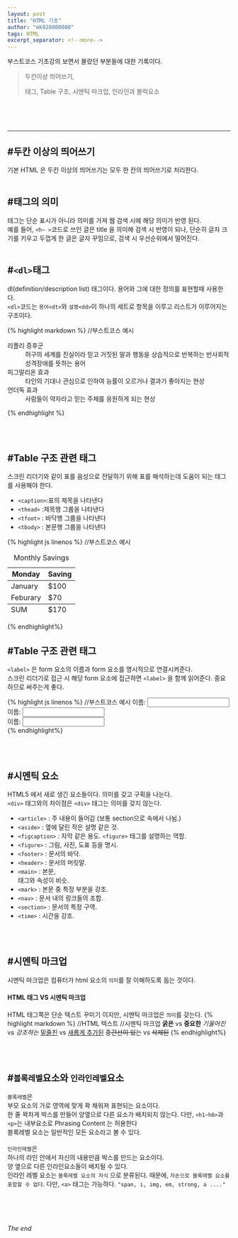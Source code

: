 ```yaml
---
layout: post
title: "HTML 기초"
author: "mk928000000"
tags: HTML
excerpt_separator: <!--more-->
---
```



부스트코스 기초강의 보면서 몰랐던 부분들에 대한 기록이다.
> 두칸이상 띄어쓰기, <dl>태그, Table 구조, 시멘틱 마크업, 인라인과 블럭요소
 

<!--more-->
<br><br><br>
<hr>

## #두칸 이상의 띄어쓰기
기본 HTML 은 두칸 이상의 띄어쓰기는 모두 한 칸의 띄어쓰기로 처리한다.
<br><br>

## #태그의 의미
태그는 단순 표시가 아니라 의미를 가져 웹 검색 시에 해당 의미가 반영 된다.<br>
예를 들어, `<h~ >`코드로 쓰인 글은 title 을 의미해 검색 시 반영이 되나, 단순히 글자 크기를 키우고 두껍게 한 글은 글자 꾸밈으로, 
검색 시 우선순위에서 떨어진다. 
<br><br>

## #`<dl>`태그
dl(definition/description list) 태그이다. 용어와 그에 대한 정의를 표현할때 사용한다.<br>
`<dl>`코드는 `용어<dt>`와 `설명<dd>`이 하나의 세트로 항목을 이루고 리스트가 이루어지는 구조이다. <br>

{% highlight markdown %}
//부스트코스 예시
    <dl>
        <dt>리플리 증후군</dt>
        <dd>허구의 세계를 진실이라 믿고 거짓된 말과 행동을 상습적으로 반복하는 반사회적 성격장애를 뜻하는 용어</dd>
        <dt>피그말리온 효과</dt>
        <dd>타인의 기대나 관심으로 인하여 능률이 오르거나 결과가 좋아지는 현상</dd>
        <dt>언더독 효과</dt>
        <dd>사람들이 약자라고 믿는 주체를 응원하게 되는 현상</dd>
    </dl>
{% endhighlight %}

<br><br>

## #Table 구조 관련 태그
스크린 리더기와 같이 표를 음성으로 전달하기 위해 표를 해석하는데 도움이 되는 태그를 사용해야 한다.
* `<caption>`:표의 제목을 나타낸다
* `<thead>`  :제목행 그룹을 나타낸다
* `<tfoot>`  : 바닥행 그룹을 나타낸다
* `<tbody>`  : 본문행 그룹을 나타낸다

{% highlight js linenos %}
//부스트코스 예시
<table>
    <caption>Monthly Savings</caption>
    <thead>
        <tr>
            <th>Monday</th>
            <th>Saving</th>
        </tr>
    </thead>
    <tbody>
        <tr>
            <td>January</td>
            <td>$100</td>
        </tr>
        <tr>
            <td>Feburary</td>
            <td>$70</td>
        </tr>
    </tbody>
    <tfoot>
        <tr>
            <td>SUM</td>
            <td>$170</td>
        </tr>
    </tfoot>
</table>
{% endhighlight%}

<br>

## #Table 구조 관련 태그
`<label>` 은 form 요소의 이름과 form 요소를 명시적으로 연결시켜준다. <br>
스크린 리더기로 접근 시 해당 form 요소에 접근하면 `<label>` 을 함께 읽어준다. 중요하므로 써주는게 좋다.

{% highlight js linenos %}
//부스트코스 예시
    <label for="name">이름</label>: <input type="text" id="name"><br>
    <label for="nickname">이름</label>: <input type="text" id="nickname"><br>
    <label for="address">이름</label>: <input type="text" id="address"><br>
{% endhighlight%}


<br><br>

## #시멘틱 요소
HTML5 에서 새로 생긴 요소들이다. 의미를 갖고 구획을 나눈다.<br>
`<div>` 태그와의 차이점은 `<div>` 태그는 의미를 갖지 않는다. <br>
* `<article>`    : 주 내용이 들어감 (보통 section으로 속에서 나뉨.)
* `<aside>`      : 옆에 달린 작은 설명 같은 것.
* `<figcaption>` : 자막 같은 용도. `<figure>` 태그를 설명하는 역할.
* `<figure>`     : 그림, 사진, 도표 등을 명시.
* `<footer>`     : 문서의 바닥.
* `<header>`     : 문서의 머릿말.
* `<main>`       : 본문, <article> 태그와 속성이 비슷.
* `<mark>`       : 본문 중 특정 부분을 강조.
* `<nav>`        : 문서 내의 링크들의 조합. 
* `<section>`    : 문서의 특정 구역.
* `<time>`       : 시간을 강조. 

<br><br>

## #시멘틱 마크업
시멘틱 마크업은 컴퓨터가 html 요소의 `의미`를 잘 이해하도록 돕는 것이다.
<br>
#### HTML 태그 VS 시멘틱 마크업
HTML 태그쪽은 단순 텍스트 꾸미기 이지만, 시멘틱 마크업은 `의미`를 갖는다.
{% highlight markdown %}
//HTML 텍스트               //시멘틱 마크업
<b>굵은</b>           vs    <strong>중요한</strong>
<i>기울어진</i>        vs   <em>강조하는</em>
<u>밑줄친</u>         vs    <ins>새롭게 추가된</ins>
<s>중간선이 있는</s>   vs    <del>삭제된</del>
{% endhighlight%}

<br><br>

## #`블록레벨`요소와 `인라인레벨`요소
`블록레벨`은 <br> 
부모 요소의 가로 영역에 맞게 꽉 채워져 표현되는 요소이다. <br>
한 줄 꽉차게 박스를 만들어 양옆으로 다른 요소가 배치되지 않는다. 다만, `<h1~h6>`과 `<p>`는 내부요소로 Phrasing Content 는 허용한다  <br>
블록레벨 요소는 일반적인 모든 요소라고 볼 수 있다.
<br><br>
`인라인레벨`은 <br> 
하나의 라인 안에서 자신의 내용만큼 박스를 만드는 요소이다.<br>
양 옆으로 다른 인라인요소들이 배치될 수 있다. <br>
인라인 레벨 요소는 `블록레벨 요소의 자식` 으로 분류된다. 때문에, `자손으로 블록레벨 요소를 포함할 수 없다`. 다만, `<a>` 태그는 가능하다.
 `"span, i, img, em, strong, a ...."`
<br><br>

<br><br><br>
_The end_
